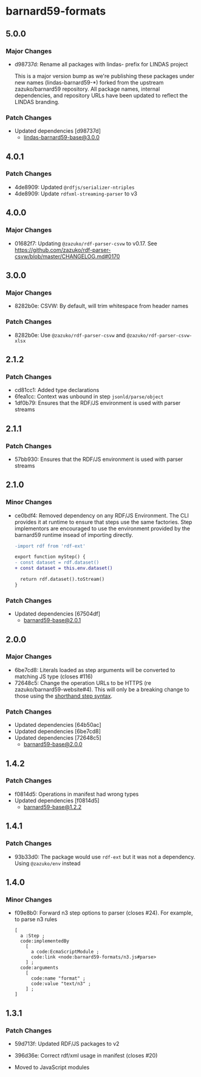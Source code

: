 # barnard59-formats

## 5.0.0

### Major Changes

- d98737d: Rename all packages with lindas- prefix for LINDAS project

  This is a major version bump as we're publishing these packages under new names (lindas-barnard59-\*) forked from the upstream zazuko/barnard59 repository. All package names, internal dependencies, and repository URLs have been updated to reflect the LINDAS branding.

### Patch Changes

- Updated dependencies [d98737d]
  - lindas-barnard59-base@3.0.0

## 4.0.1

### Patch Changes

- 4de8909: Updated `@rdfjs/serializer-ntriples`
- 4de8909: Update `rdfxml-streaming-parser` to v3

## 4.0.0

### Major Changes

- 01682f7: Updating `@zazuko/rdf-parser-csvw` to v0.17. See https://github.com/zazuko/rdf-parser-csvw/blob/master/CHANGELOG.md#0170

## 3.0.0

### Major Changes

- 8282b0e: CSVW: By default, will trim whitespace from header names

### Patch Changes

- 8282b0e: Use `@zazuko/rdf-parser-csvw` and `@zazuko/rdf-parser-csvw-xlsx`

## 2.1.2

### Patch Changes

- cd81cc1: Added type declarations
- 6fea1cc: Context was unbound in step `jsonld/parse/object`
- 1df0b79: Ensures that the RDF/JS environment is used with parser streams

## 2.1.1

### Patch Changes

- 57bb930: Ensures that the RDF/JS environment is used with parser streams

## 2.1.0

### Minor Changes

- ce0bdf4: Removed dependency on any RDF/JS Environment. The CLI provides it at runtime to ensure that steps
  use the same factories. Step implementors are encouraged to use the environment provided by the
  barnard59 runtime insead of importing directly.

  ```diff
  -import rdf from 'rdf-ext'

  export function myStep() {
  - const dataset = rdf.dataset()
  + const dataset = this.env.dataset()

    return rdf.dataset().toStream()
  }
  ```

### Patch Changes

- Updated dependencies [67504df]
  - barnard59-base@2.0.1

## 2.0.0

### Major Changes

- 6be7cd8: Literals loaded as step arguments will be converted to matching JS type (closes #116)
- 72648c5: Change the operation URLs to be HTTPS (re zazuko/barnard59-website#4).
  This will only be a breaking change to those using the [shorthand step syntax](https://data-centric.zazuko.com/docs/workflows/explanations/simplified-syntax).

### Patch Changes

- Updated dependencies [64b50ac]
- Updated dependencies [6be7cd8]
- Updated dependencies [72648c5]
  - barnard59-base@2.0.0

## 1.4.2

### Patch Changes

- f0814d5: Operations in manifest had wrong types
- Updated dependencies [f0814d5]
  - barnard59-base@1.2.2

## 1.4.1

### Patch Changes

- 93b33d0: The package would use `rdf-ext` but it was not a dependency. Using `@zazuko/env` instead

## 1.4.0

### Minor Changes

- f09e8b0: Forward n3 step options to parser (closes #24). For example, to parse n3 rules

  ```turtle
  [
    a :Step ;
    code:implementedBy
      [
        a code:EcmaScriptModule ;
        code:link <node:barnard59-formats/n3.js#parse>
      ] ;
    code:arguments
      [
        code:name "format" ;
        code:value "text/n3" ;
      ] ;
  ]
  ```

## 1.3.1

### Patch Changes

- 59d713f: Updated RDF/JS packages to v2
- 396d36e: Correct rdf/xml usage in manifest (closes #20)

- Moved to JavaScript modules
